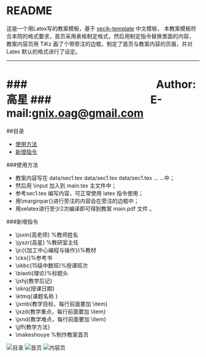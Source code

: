 README
===========================
这是一个用Latex写的教案模板，基于 [xecjk-template](https://github.com/xiaohanyu/xecjk-template) 中文模板，
本教案模板符合本院的格式要求，首页采用表格制定格式，然后用制定指令替换里面的内容，
教案内容页用 TiKz 画了个带旁注的边框，制定了首页与教案内容的页眉，并对 Latex 默认的格式进行了设定。

****
###　　　　　　　　　　　　Author:高星
###　　　　　　　　　  E-mail:gnix.oag@gmail.com
===========================

##目录
* [使用方法](#使用方法)
* [新增指令](#新增指令)

###使用方法
* 教案内容写在 data/sec1.tex  data/sec1.tex data/sec1.tex ... ...中；
* 然后用 \input 加入到 main.tex 主文件中；
* 参考sec1.tex 编写内容，可正常使用 latex 指令使用；
* 用\marginpar{}进行旁注的内容会在旁注的边框中；
* 用xelatex进行至少2次编译即可得到教案 main.pdf 文件 。

###新增指令
* \jsxm{高老师} %教师姓名
* \jyszr{高星}	%教研室主任
* \jc{《加工中心编程与操作》}%教材
* \cks{}%参考书
* \skbc{15级中数班}%授课班次
* \biaoti{理论}%标题头
* \jxhj{教学后记}
* \skrq{授课日期}
* \ktmq{课题名称 }
* \jxmb{教学目标，每行前面要加 \item}
* \jxzd{教学重点，每行前面要加 \item}
* \jxnd{教学难点，每行前面要加 \item}
* \jjff{教学方法}
* \makeshouye %制作教案首页

![目录](https://raw.githubusercontent.com/gnixoag/myjiaoan/master/2017.1.15中数班教案tex/images/1.pnp)
![首页](https://raw.githubusercontent.com/gnixoag/myjiaoan/master/2017.1.15中数班教案tex/images/2.pnp)
![内容页](https://raw.githubusercontent.com/gnixoag/myjiaoan/master/2017.1.15中数班教案tex/images/3.pnp)



